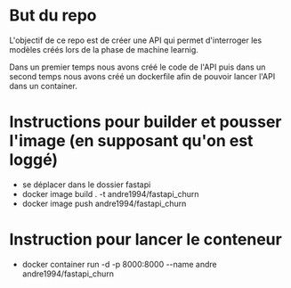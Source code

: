 # But du repo 

L'objectif de ce repo est de créer une API qui permet d'interroger les modèles créés lors de la phase de machine learnig.

Dans un premier temps nous avons créé le code de l'API puis dans un second temps nous avons créé un dockerfile
afin de pouvoir lancer l'API dans un container.

# Instructions pour builder et pousser l'image (en supposant qu'on est loggé)

- se déplacer dans le dossier fastapi
- docker image build . -t andre1994/fastapi_churn
- docker image push andre1994/fastapi_churn

# Instruction pour lancer le conteneur

- docker container run -d -p 8000:8000 --name andre andre1994/fastapi_churn